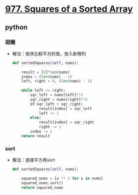 # [977. Squares of a Sorted Array](https://leetcode.com/problems/squares-of-a-sorted-array/)
## python
### 迴圈
* 解法：依序比較平方的值，放入新陣列
    ```python
    def sortedSquares(self, nums):
        
        result = [0]*len(nums)
        index = (len(nums) - 1)
        left, right = 0, (len(nums) - 1)
        
        while left <= right:
            sqr_left = nums[left]**2
            sqr_right = nums[right]**2
            if sqr_left > sqr_right:
                result[index] = sqr_left
                left += 1
            else:
                result[index] = sqr_right
                right -= 1
            index -= 1
        return result
    ```
### sort
* 解法：直接平方再sort
    ```python
    def sortedSquares(self, nums):
        
        squared_nums = [x ** 2 for x in nums]
        squared_nums.sort()
        return squared_nums
    ```